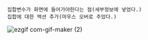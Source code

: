 ```
집합변수가 화면에 들어가야한다는 점(세부정보에 넣었다.)
집합에 대한 액션 추가(마우스 오버로 주었다.)

```

![ezgif com-gif-maker (2)](https://user-images.githubusercontent.com/34879309/88498681-bf848f80-cffe-11ea-84ca-2250683ca39c.gif)

